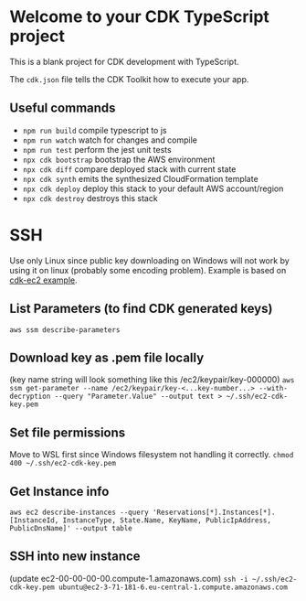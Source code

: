 # Welcome to your CDK TypeScript project

This is a blank project for CDK development with TypeScript.

The `cdk.json` file tells the CDK Toolkit how to execute your app.

## Useful commands

* `npm run build`       compile typescript to js
* `npm run watch`       watch for changes and compile
* `npm run test`        perform the jest unit tests
* `npx cdk bootstrap`   bootstrap the AWS environment
* `npx cdk diff`        compare deployed stack with current state
* `npx cdk synth`       emits the synthesized CloudFormation template
* `npx cdk deploy`      deploy this stack to your default AWS account/region
* `npx cdk destroy`     destroys this stack

# SSH
Use only Linux since public key downloading on Windows will not work by using it on linux (probably some encoding problem).
Example is based on [cdk-ec2 example](https://github.com/cloudbrilliant/cdk-ec2).

## List Parameters (to find CDK generated keys)
`aws ssm describe-parameters`

## Download key as .pem file locally
(key name string will look something like this /ec2/keypair/key-000000)
`aws ssm get-parameter --name /ec2/keypair/key-<...key-number...> --with-decryption --query "Parameter.Value" --output text > ~/.ssh/ec2-cdk-key.pem`

## Set file permissions
Move to WSL first since Windows filesystem not handling it correctly.
`chmod 400 ~/.ssh/ec2-cdk-key.pem`

## Get Instance info
`aws ec2 describe-instances --query 'Reservations[*].Instances[*].[InstanceId, InstanceType, State.Name, KeyName, PublicIpAddress, PublicDnsName]' --output table`

## SSH into new instance
(update ec2-00-00-00-00.compute-1.amazonaws.com)
`ssh -i ~/.ssh/ec2-cdk-key.pem ubuntu@ec2-3-71-181-6.eu-central-1.compute.amazonaws.com`